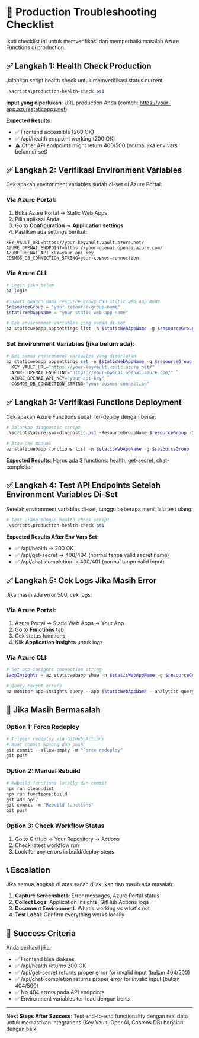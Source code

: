 # 🚀 Production Troubleshooting Checklist

Ikuti checklist ini untuk memverifikasi dan memperbaiki masalah Azure Functions di production.

## ✅ Langkah 1: Health Check Production

Jalankan script health check untuk memverifikasi status current:

```powershell
.\scripts\production-health-check.ps1
```

**Input yang diperlukan**: URL production Anda (contoh: https://your-app.azurestaticapps.net)

**Expected Results**:

- ✅ Frontend accessible (200 OK)
- ✅ /api/health endpoint working (200 OK)
- ⚠️ Other API endpoints might return 400/500 (normal jika env vars belum di-set)

## ✅ Langkah 2: Verifikasi Environment Variables

Cek apakah environment variables sudah di-set di Azure Portal:

### Via Azure Portal:

1. Buka Azure Portal → Static Web Apps
2. Pilih aplikasi Anda
3. Go to **Configuration** → **Application settings**
4. Pastikan ada settings berikut:

```
KEY_VAULT_URL=https://your-keyvault.vault.azure.net/
AZURE_OPENAI_ENDPOINT=https://your-openai.openai.azure.com/
AZURE_OPENAI_API_KEY=your-api-key
COSMOS_DB_CONNECTION_STRING=your-cosmos-connection
```

### Via Azure CLI:

```powershell
# Login jika belum
az login

# Ganti dengan nama resource group dan static web app Anda
$resourceGroup = "your-resource-group-name"
$staticWebAppName = "your-static-web-app-name"

# Cek environment variables yang sudah di-set
az staticwebapp appsettings list -n $staticWebAppName -g $resourceGroup
```

### Set Environment Variables (jika belum ada):

```powershell
# Set semua environment variables yang diperlukan
az staticwebapp appsettings set -n $staticWebAppName -g $resourceGroup --setting-names `
  KEY_VAULT_URL="https://your-keyvault.vault.azure.net/" `
  AZURE_OPENAI_ENDPOINT="https://your-openai.openai.azure.com/" `
  AZURE_OPENAI_API_KEY="your-api-key" `
  COSMOS_DB_CONNECTION_STRING="your-cosmos-connection"
```

## ✅ Langkah 3: Verifikasi Functions Deployment

Cek apakah Azure Functions sudah ter-deploy dengan benar:

```powershell
# Jalankan diagnostic script
.\scripts\azure-swa-diagnostic.ps1 -ResourceGroupName $resourceGroup -StaticWebAppName $staticWebAppName

# Atau cek manual
az staticwebapp functions list -n $staticWebAppName -g $resourceGroup
```

**Expected Results**: Harus ada 3 functions: health, get-secret, chat-completion

## ✅ Langkah 4: Test API Endpoints Setelah Environment Variables Di-Set

Setelah environment variables di-set, tunggu beberapa menit lalu test ulang:

```powershell
# Test ulang dengan health check script
.\scripts\production-health-check.ps1
```

**Expected Results After Env Vars Set**:

- ✅ /api/health → 200 OK
- ✅ /api/get-secret → 400/404 (normal tanpa valid secret name)
- ✅ /api/chat-completion → 400/401 (normal tanpa valid input)

## ✅ Langkah 5: Cek Logs Jika Masih Error

Jika masih ada error 500, cek logs:

### Via Azure Portal:

1. Azure Portal → Static Web Apps → Your App
2. Go to **Functions** tab
3. Cek status functions
4. Klik **Application Insights** untuk logs

### Via Azure CLI:

```powershell
# Get app insights connection string
$appInsights = az staticwebapp show -n $staticWebAppName -g $resourceGroup --query "buildProperties.appInsightsConnectionString" -o tsv

# Query recent errors
az monitor app-insights query --app $staticWebAppName --analytics-query "exceptions | where timestamp > ago(1h) | order by timestamp desc"
```

## 🔧 Jika Masih Bermasalah

### Option 1: Force Redeploy

```powershell
# Trigger redeploy via GitHub Actions
# Buat commit kosong dan push:
git commit --allow-empty -m "Force redeploy"
git push
```

### Option 2: Manual Rebuild

```powershell
# Rebuild functions locally dan commit
npm run clean:dist
npm run functions:build
git add api/
git commit -m "Rebuild functions"
git push
```

### Option 3: Check Workflow Status

1. Go to GitHub → Your Repository → Actions
2. Check latest workflow run
3. Look for any errors in build/deploy steps

## 📞 Escalation

Jika semua langkah di atas sudah dilakukan dan masih ada masalah:

1. **Capture Screenshots**: Error messages, Azure Portal status
2. **Collect Logs**: Application Insights, GitHub Actions logs
3. **Document Environment**: What's working vs what's not
4. **Test Local**: Confirm everything works locally

## 🎯 Success Criteria

Anda berhasil jika:

- ✅ Frontend bisa diakses
- ✅ /api/health returns 200 OK
- ✅ /api/get-secret returns proper error for invalid input (bukan 404/500)
- ✅ /api/chat-completion returns proper error for invalid input (bukan 404/500)
- ✅ No 404 errors pada API endpoints
- ✅ Environment variables ter-load dengan benar

---

**Next Steps After Success**: Test end-to-end functionality dengan real data untuk memastikan integrations (Key Vault, OpenAI, Cosmos DB) berjalan dengan baik.
